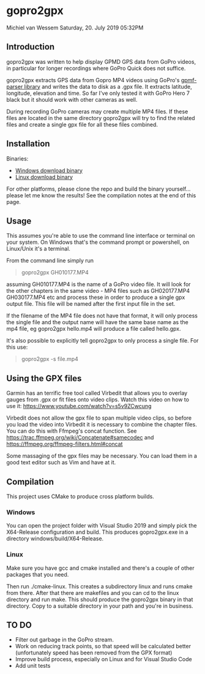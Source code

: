 # gopro2gpx
Michiel van Wessem
Saturday, 20. July 2019 05:32PM 


## Introduction

gopro2gpx  was written to help display GPMD GPS data from GoPro videos, in particular for longer recordings where GoPro Quick does not suffice.

gopro2gpx extracts GPS data from Gopro MP4 videos using GoPro's [gpmf-parser library](https://github.com/gopro/gpmf-parser) and writes the data to disk as a .gpx file. It extracts latitude, longitude, elevation and time. So far I've only tested it with GoPro Hero 7 black but it should work with other cameras as well.

During recording GoPro cameras  may create multiple MP4 files. If these files are located in the same directory gopro2gpx will try to find the related files and create a single gpx file for all these files combined.

## Installation

Binaries:

* [Windows download binary](https://github.com/NetworkAndSoftware/gopro2gpx/blob/master/binaries/gopro2gpx-windows-0.0.1.zip?raw=true "Download Windows .exe file")
* [Linux download binary](https://github.com/NetworkAndSoftware/gopro2gpx/blob/master/binaries/gopro2gpx-linux-0.0.1.zip?raw=true "Download Linux binary")

For other platforms, please clone the repo and build the binary yourself... please let me know the results! See the compilation notes at the end of this page.

## Usage

This assumes you're able to use the command line interface or terminal on your system. On Windows that's the command prompt or powershell, on Linux/Unix it's a terminal.

From the command line simply run

>gopro2gpx GH010177.MP4

assuming GH010177.MP4 is the name of a GoPro video file. It will look for the other chapters in the same video - MP4 files such as GH020177.MP4 GH030177.MP4 etc and process these in order to produce a single gpx output file. This file will be named after the first input file in the set.

If the filename of the MP4 file does not have that format, it will only process the single file and the output name will have the same base name as the mp4 file, eg gopro2gpx hello.mp4 will produce a file called hello.gpx.

It's also possible to explicitly tell gopro2gpx to only process a single file. For this use:
>gopro2gpx -s file.mp4

## Using the GPX files
Garmin has an terrific free tool called Virbedit that allows you to overlay gauges from .gpx or fit files onto video clips. 
Watch this video on how to use it: https://www.youtube.com/watch?v=s5v9ZCwcung 
 
Virbedit does not allow the gpx file to span multiple video clips, so before you load the video into Virbedit it is necessary to combine the chapter files. You can do this with Ffmpeg's concat function. See https://trac.ffmpeg.org/wiki/Concatenate#samecodec and https://ffmpeg.org/ffmpeg-filters.html#concat 

Some massaging of the gpx files may be necessary. You can load them in a good text editor such as Vim and have at it.

## Compilation

This project uses CMake to produce cross platform builds. 

### Windows 
You can open the project folder with Visual Studio 2019 and simply pick the X64-Release configuration and build. This produces gopro2gpx.exe in a directory windows/build/X64-Release.

### Linux
Make sure you have gcc and cmake installed and there's a couple of other packages that you need.

Then run ./cmake-linux. This creates a subdirectory linux and runs cmake from there. After that there are makefiles and you can cd to the linux directory and run make. This should produce the gopro2gpx binary in that directory. Copy to a suitable directory in your path and you're in business.

## TO DO
- Filter out garbage in the GoPro stream.
- Work on reducing track points, so that speed will be calculated better (unfortunately speed has been removed from the GPX format)
- Improve build process, especially on Linux and for Visual Studio Code
- Add unit tests
